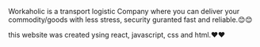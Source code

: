 Workaholic is a transport logistic Company where you can deliver your commodity/goods with less stress, security guranted fast and reliable.😊😊


this website was created ysing react, javascript, css and html.❤️❤️
